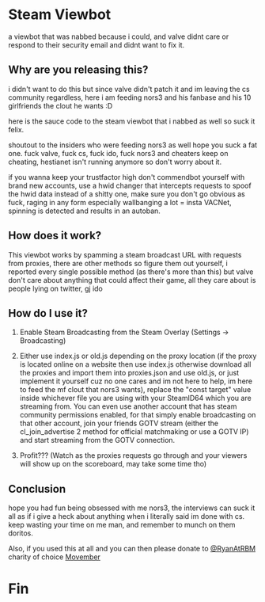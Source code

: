 # Steam Viewbot
a viewbot that was nabbed because i could, and valve didnt care or respond to their security email and didnt want to fix it.

## Why are you releasing this?
i didn't want to do this but since valve didn't patch it and im leaving the cs community regardless, here i am feeding nors3 and his fanbase and his 10 girlfriends the clout he wants :D

here is the sauce code to the steam viewbot that i nabbed as well so suck it felix.

shoutout to the insiders who were feeding nors3 as well hope you suck a fat one. fuck valve, fuck cs, fuck ido, fuck nors3 and cheaters keep on cheating, hestianet isn't running anymore so don't worry about it.

if you wanna keep your trustfactor high don't commendbot yourself with brand new accounts, use a hwid changer that intercepts requests to spoof the hwid data instead of a shitty one, make sure you don't go obvious as fuck, raging in any form especially wallbanging a lot = insta VACNet, spinning is detected and results in an autoban.

## How does it work?
This viewbot works by spamming a steam broadcast URL with requests from proxies, there are other methods so figure them out yourself, i reported every single possible method (as there's more than this) but valve don't care about anything that could affect their game, all they care about is people lying on twitter, gj ido


## How do I use it?

1) Enable Steam Broadcasting from the Steam Overlay (Settings -> Broadcasting)

2) Either use index.js or old.js depending on the proxy location (if the proxy is located online on a website then use index.js otherwise download all the proxies and import them into proxies.json and use old.js, or just implement it yourself cuz no one cares and im not here to help, im here to feed the mf clout that nors3 wants), replace the "const target" value inside whichever file you are using with your SteamID64 which you are streaming from. You can even use another account that has steam community permissions enabled, for that simply enable broadcasting on that other account, join your friends GOTV stream (either the cl_join_advertise 2 method for official matchmaking or use a GOTV IP) and start streaming from the GOTV connection.

3) Profit??? (Watch as the proxies requests go through and your viewers will show up on the scoreboard, may take some time tho)

## Conclusion
hope you had fun being obsessed with me nors3, the interviews can suck it all as if i give a heck about anything when i literally said im done with cs. keep wasting your time on me man, and remember to munch on them doritos.

Also, if you used this at all and you can then please donate to [@RyanAtRBM](https://twitter.com/RyanAtRBM/) charity of choice [Movember](https://us.movember.com/donate)

# Fin
